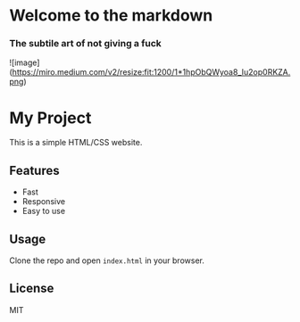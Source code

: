 # Welcome to the markdown 
 
 ### The subtile art of not giving a fuck

 ![image] (https://miro.medium.com/v2/resize:fit:1200/1*1hpObQWyoa8_Iu2op0RKZA.png)

 # My Project

This is a simple HTML/CSS website.

## Features
- Fast
- Responsive
- Easy to use

## Usage
Clone the repo and open `index.html` in your browser.

## License
MIT
